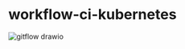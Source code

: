 # workflow-ci-kubernetes
![gitflow drawio](https://github.com/mnberthe/workflow-ci-kubernetes/assets/35028407/f741bba7-1135-490e-810b-1164071c8022)
